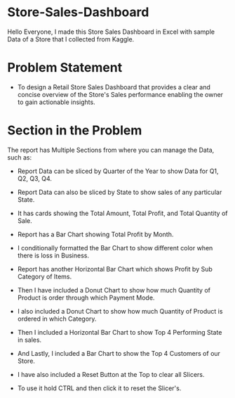 # Store-Sales-Dashboard
Hello Everyone,  I made this Store Sales Dashboard in Excel with sample Data of a Store that I collected from Kaggle.


 # Problem Statement
 - To design a Retail Store Sales Dashboard that provides a clear and concise overview of the Store's Sales performance enabling the owner to gain actionable insights.

# Section in the Problem

The report has Multiple Sections from where you can manage the Data, such as:

- Report Data can be sliced by Quarter of the Year to show Data for Q1, Q2, Q3, Q4.

- Report Data can also be sliced by State to show sales of any particular State.

- It has cards showing the Total Amount, Total Profit, and Total Quantity of Sale.

- Report has a Bar Chart showing Total Profit by Month.

- I conditionally formatted the Bar Chart to show different color when there is loss in Business.

- Report has another Horizontal Bar Chart which shows Profit by Sub Category of Items.

- Then I have included a Donut Chart to show how much Quantity of Product is order through which Payment Mode.

- I also included a Donut Chart to show how much Quantity of Product is ordered in which Category.

- Then I included a Horizontal Bar Chart to show Top 4 Performing State in sales.

- And Lastly, I included a Bar Chart to show the Top 4 Customers of our Store.

- I have also included a Reset Button at the Top to clear all Slicers.

- To use it hold CTRL and then click it to reset the Slicer's.
